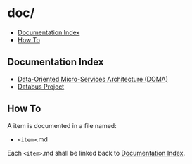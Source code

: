 # doc/

- [Documentation Index](#documentation-index)
- [How To](#how-to)

## Documentation Index

- [Data-Oriented Micro-Services Architecture (DOMA)](doma/README.md)
- [Databus Project](../README.md)



## How To

A item *<item>* is documented in a file named:

 - `<item>`.md 

Each `<item>`.md shall be linked back to [Documentation Index](#documentation-index).
